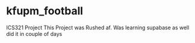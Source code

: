 # kfupm_football
ICS321 Project
This Project was Rushed af. Was learning supabase as well did it in couple of days

